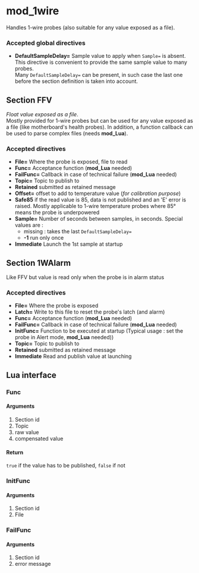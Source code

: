 # mod_1wire
Handles 1-wire probes (also suitable for any value exposed as a file).

### Accepted global directives

* **DefaultSampleDelay=** Sample value to apply when `Sample=` is absent. This directive is convenient to 
provide the same sample value to many probes.<br>
Many `DefaultSampleDelay=` can be present, in such case the last one before the section definition is
taken into account.

## Section FFV

*Float value exposed as a file*.<br>
Mostly provided for 1-wire probes but can be used for any value exposed as a file 
(like motherboard's health probes). In addition, a function
callback can be used to parse complex files (needs **mod_Lua**).

### Accepted directives

* **File=** Where the probe is exposed, file to read
* **Func=** Acceptance function (**mod_Lua** needed)
* **FailFunc=** Callback in case of technical failure (**mod_Lua** needed)
* **Topic=** Topic to publish to
* **Retained** submitted as retained message
* **Offset=** offset to add to temperature value (*for calibration purpose*)
* **Safe85** if the read value is 85, data is not published and an 'E' error
is raised. Mostly applicable to 1-wire temperature probes where 85° means
the probe is underpowered
* **Sample=** Number of seconds between samples, in seconds. Special values are :
  * missing : takes the last `DefaultSampleDelay=`
  * **-1** run only once
* **Immediate** Launch the 1st sample at startup

## Section 1WAlarm

Like FFV but value is read only when the probe is in alarm status

### Accepted directives

* **File=** Where the probe is exposed
* **Latch=** Write to this file to reset the probe's latch (and alarm)
* **Func=** Acceptance function (**mod_Lua** needed)
* **FailFunc=** Callback in case of technical failure (**mod_Lua** needed)
* **InitFunc=** Function to be executed at startup (Typical usage : set the probe in Alert mode, **mod_Lua** needed))
* **Topic=** Topic to publish to
* **Retained** submitted as retained message
* **Immediate** Read and publish value at launching

## Lua interface
### Func
#### Arguments

1. Section id
2. Topic
3. raw value
4. compensated value

#### Return

`true` if the value has to be published, `false` if not

### InitFunc
#### Arguments

1. Section id
2. File

### FailFunc
#### Arguments

1. Section id
2. error message

